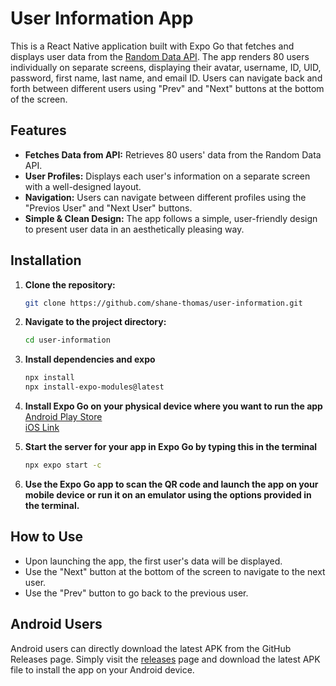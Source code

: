 # User Information App

This is a React Native application built with Expo Go that fetches and displays user data from the [Random Data API](https://random-data-api.com). The app renders 80 users individually on separate screens, displaying their avatar, username, ID, UID, password, first name, last name, and email ID. Users can navigate back and forth between different users using "Prev" and "Next" buttons at the bottom of the screen.

## Features

- **Fetches Data from API:** Retrieves 80 users' data from the Random Data API.
- **User Profiles:** Displays each user's information on a separate screen with a well-designed layout.
- **Navigation:** Users can navigate between different profiles using the "Previos User" and "Next User" buttons.
- **Simple & Clean Design:** The app follows a simple, user-friendly design to present user data in an aesthetically pleasing way.

## Installation

1. **Clone the repository:**
   ```bash
   git clone https://github.com/shane-thomas/user-information.git
2. **Navigate to the project directory:**
   ```bash
   cd user-information
3. **Install dependencies and expo**
   ```bash
   npx install
   npx install-expo-modules@latest
4. **Install Expo Go on your physical device where you want to run the app**\
   [Android Play Store](https://play.google.com/store/apps/details?id=host.exp.exponent&referrer=www)\
   [iOS Link](https://itunes.apple.com/app/apple-store/id982107779)
   
6. **Start the server for your app in Expo Go by typing this in the terminal**
   ```bash
   npx expo start -c
7. **Use the Expo Go app to scan the QR code and launch the app on your mobile device or run it on an emulator using the options provided in the terminal.**

## How to Use
 - Upon launching the app, the first user's data will be displayed.
 - Use the "Next" button at the bottom of the screen to navigate to the next user.
 - Use the "Prev" button to go back to the previous user.

## Android Users
Android users can directly download the latest APK from the GitHub Releases page. Simply visit the [releases](https://github.com/shane-thomas/user-information/releases/tag/v1.0.0) page and download the latest APK file to install the app on your Android device.
